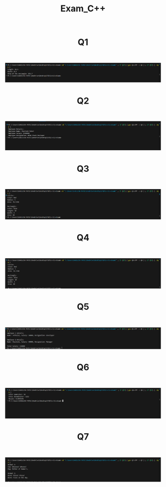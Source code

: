 <h1 align="center">Exam_C++</h1>
<br>

<h1 align="center">Q1</h1>
<br>

![Program 1](Q1.png)
<br>

<h1 align="center">Q2</h1>
<br>

![Demo App](Q2.png)
<br>

<h1 align="center">Q3</h1>
<br>

![Demo App](Q3.png)
<br>

<h1 align="center">Q4</h1>
<br>

![Demo App](Q4.png)
<br>

<h1 align="center">Q5</h1>
<br>

![Demo App](Q5.png)
<br>

<h1 align="center">Q6</h1>
<br>

![Demo App](Q6.png)
<br>

<h1 align="center">Q7</h1>
<br>

![Demo App](Q7.png)
<br>

